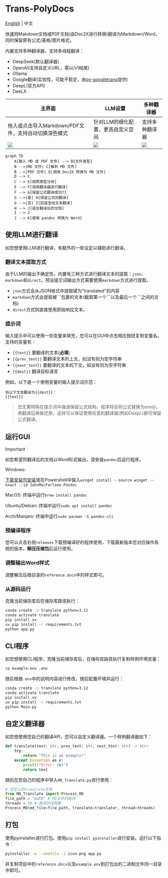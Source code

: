 # Trans-PolyDocs

[English](README_EN.md) | 中文

快速将Makdown文档或PDF文档(由Doc2X进行转换)翻译为Markdown/Word，同时保留原有公式/表格/图片格式。

内置支持多种翻译器，支持多线程翻译：
- DeepSeek(默认翻译器)
- OpenAI(支持自定义URL，需以/v1结尾)
- Ollama
- Google翻译(实验性，可能不稳定，由[py-googletrans](https://github.com/ssut/py-googletrans)提供)
- DeepL(官方API)
- DeeLX

| 主界面                                             | LLM设置                                                       | 多种翻译器                                                             |
| ---------------------------------------------------- | -------------------------------------------------------------- | -------------------------------------------------------------------- |
| 拖入或点击导入Markdown/PDF文件，支持自动切换深色模式 | 针对LLM的细化配置，更高自定义空间 | 支持多种翻译器 |
| <img src="https://github.com/user-attachments/assets/4a56614e-03cd-400f-a7bd-abf1907d0bd1"/>| <img src="https://github.com/user-attachments/assets/748ab2bf-181a-47f1-876f-5219f3a8df56"/>| <img src="https://github.com/user-attachments/assets/c4de4326-f245-4f77-bfe2-587e039c2887"/>     |

```mermaid
graph TD
    A[输入 MD 或 PDF 文件] --> B{文件类型}
    B -->|MD 文件| C[解析 MD 文件]
    B -->|PDF 文件| D[调用 Doc2X 转换为 MD 文件]
    D --> C
    C --> E[按照类型分块]
    E --> F[调用翻译器进行翻译]
    F --> G{保留公式翻译成功?}
    G -->|是| H[保留公式的翻译]
    G -->|否| I[回滚至纯文本翻译]
    H --> J[组合翻译后的文档]
    I --> J
    J --> K[使用 pandoc 转换为 Word]
```

## 使用LLM进行翻译

如您想使用LLM进行翻译，有额外的一些设定以辅助进行翻译。

### 翻译文本提取方式
由于LLM的输出不确定性，内置有三种方式进行翻译文本的提取：`json`、`markdown`和`direct`。预设提示词输出方式需要使用`markdown`方式进行提取。

- `json`方式会从JSON格式中提取键为"translated"的内容
- `markdown`方式会提取被\`\`\`包裹的文本(截取第一个\`\`\`以及最后一个\`\`\`之间的文档)
- `direct`方式则直接使用原始响应文本。

### 提示词

输入提示中可以使用一些变量来填充，您可以在GUI中点击相应按钮复制变量名。支持的变量有：
- `{{text}}` 要翻译的文本(**必填**)
- `{{prev_text}}` 要翻译文本的上文，如没有则为空字符串
- `{{next_text}}` 要翻译的文本的下文，如没有则为空字符串
- `{{dest}}` 翻译目标语言

例如，以下是一个使用变量的输入提示词示范：

```
将以下文本翻译为{{dest}}：
{{text}}
```

> 您无需特殊在提示词中强调保留公式结构，程序将会将公式替换为emoji，再翻译后再做还原。这样可以保证使用任意的翻译器(例如DeepL)都可保留公式翻译。


## 运行GUI

> [!IMPORTANT]
> 如您希望将翻译后的文档以Word形式输出，请安装`pandoc`后运行程序。
>
> Windows:
> 
>[下载安装包安装](https://pandoc.org/installing.html)或在Powershell中输入`winget install --source winget --exact --id JohnMacFarlane.Pandoc`
>
> MacOS: 终端中运行`brew install pandoc`
>
> Ubuntu/Debian: 终端中运行`sudo apt install pandoc`
>
> Arch/Manjaro: 终端中运行`sudo pacman -S pandoc-cli`

### 预编译程序

您可以点击右侧`releases`下载预编译好的程序使用，下载最新版本您对应操作系统的版本，**解压压缩包**后运行使用。

### 调整输出Word样式

调整解压后根目录的`reference.docx`中的样式即可。

### 从源码运行

克隆当前储存库后在储存库路径执行：

```bash
conda create -n translate python=3.12
conda activate translate
pip install uv
uv pip install -r requirements.txt
python app.py
```

## CLI程序

如您想使用CLI程序，克隆当前储存库后，在储存库路径执行复制样例环境变量：

```bash
cp example.env .env
```

随后根据`.env`中的说明内容进行修改，随后配置环境并运行：

```bash
conda create -n translate python=3.12
conda activate translate
pip install uv
uv pip install -r requirements.txt
python Main.py
```

## 自定义翻译器

如您想使用您自己的翻译API，您可以自定义翻译器。一个样例翻译器如下：

```python
def translate(text: str, prev_text: str, next_text: str) -> str:
    try:
        return "This is an example!"
    except Exception as e:
        print(f"Error: {e}")
        return text
```

随后在您自己的程序中导入`MD_Translate.py`进行使用：

```python
# 您定义的translate方程
from MD_Translate import Process_MD
file_path = "path" # MD文件的路径
threads = 10 # 翻译的线程数
Process_MD(md_file=file_path, translate=translator, thread=threads)
```

## 打包

使用pyinstaller进行打包。使用`pip install pyinstaller`进行安装。运行以下指令：

```bash
pyinstaller -w --onefile -i icon.png app.py
```

并复制项目中的`reference.docx`以及`example.env`到打包出的二进制文件同一目录中即可。